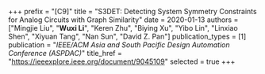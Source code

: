 +++
prefix = "[C9]"
title = "S3DET: Detecting System Symmetry Constraints for Analog Circuits with Graph Similarity"
date = 2020-01-13
authors = ["Mingjie Liu", "**Wuxi Li**", "Keren Zhu", "Biying Xu", "Yibo Lin", "Linxiao Shen", "Xiyuan Tang", "Nan Sun", "David Z. Pan"]
publication_types = [1]
publication = "*IEEE/ACM Asia and South Pacific Design Automation Conference (ASPDAC)*"
title_href = "https://ieeexplore.ieee.org/document/9045109"
selected = true
+++
